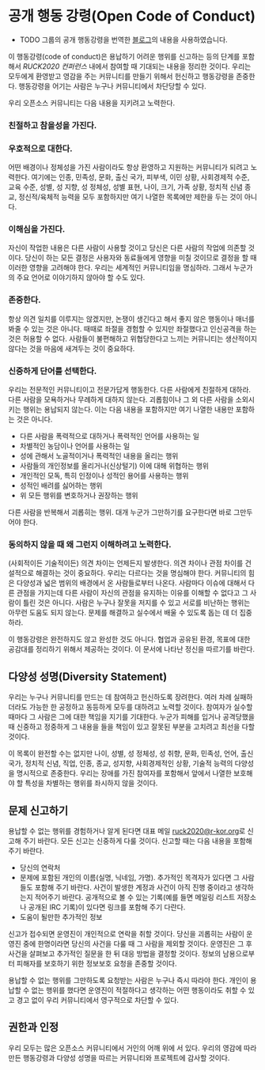 # 공개 행동 강령(Open Code of Conduct)

* TODO 그룹의 공개 행동강령을 번역한 [블로그](https://blog.outsider.ne.kr/1158)의 내용을 사용하였습니다.

이 행동강령(code of conduct)은 용납하기 어려운 행위를 신고하는 등의 단계를 포함해서 *RUCK2020 컨퍼런스* 내에서 참여할 때 기대되는 내용을 정리한 것이다. 우리는 모두에게 환영받고 영감을 주는 커뮤니티를 만들기 위해서 헌신하고 행동강령을 존중한다. 행동강령을 어기는 사람은 누구나 커뮤니티에서 차단당할 수 있다.

우리 오픈소스 커뮤니티는 다음 내용을 지키려고 노력한다.

### 친절하고 참을성을 가진다.

### 우호적으로 대한다.
어떤 배경이나 정체성을 가진 사람이라도 항상 환영하고 지원하는 커뮤니티가 되려고 노력한다. 여기에는 인종, 민족성, 문화, 출신 국가, 피부색, 이민 상황, 사회경제적 수준, 교육 수준, 성별, 성 지향, 성 정체성, 성별 표현, 나이, 크기, 가족 상황, 정치적 신념 종교, 정신적/육체적 능력을 모두 포함하지만 여기 나열한 목록에만 제한을 두는 것이 아니다.
### 이해심을 가진다.
자신이 작업한 내용은 다른 사람이 사용할 것이고 당신은 다른 사람의 작업에 의존할 것이다. 당신이 하는 모든 결정은 사용자와 동료들에게 영향을 미칠 것이므로 결정을 할 때 이러한 영향을 고려해야 한다. 우리는 세계적인 커뮤니티임을 명심하라. 그래서 누군가의 주요 언어로 이야기하지 않아야 할 수도 있다.
### 존중한다.
항상 의견 일치를 이루지는 않겠지만, 논쟁이 생긴다고 해서 좋지 않은 행동이나 매너를 봐줄 수 있는 것은 아니다. 때때로 좌절을 경험할 수 있지만 좌절했다고 인신공격을 하는 것은 허용할 수 없다. 사람들이 불편해하고 위협당한다고 느끼는 커뮤니티는 생산적이지 않다는 것을 마음에 새겨두는 것이 중요하다.
### 신중하게 단어를 선택한다.
우리는 전문적인 커뮤니티이고 전문가답게 행동한다. 다른 사람에게 친절하게 대하라. 다른 사람을 모욕하거나 무례하게 대하지 않는다. 괴롭힘이나 그 외 다른 사람을 소외시키는 행위는 용납되지 않는다. 이는 다음 내용을 포함하지만 여기 나열한 내용만 포함하는 것은 아니다.

- 다른 사람을 폭력적으로 대하거나 폭력적인 언어를 사용하는 일
- 차별적인 농담이나 언어를 사용하는 일
- 성에 관해서 노골적이거나 폭력적인 내용을 올리는 행위
- 사람들의 개인정보를 올리거나(신상털기) 이에 대해 위협하는 행위
- 개인적인 모독, 특히 인정이나 성적인 용어를 사용하는 행위
- 성적인 배려를 싫어하는 행위
- 위 모든 행위를 변호하거나 권장하는 행위

다른 사람을 반복해서 괴롭히는 행위. 대개 누군가 그만하기를 요구한다면 바로 그만두어야 한다.
### 동의하지 않을 때 왜 그런지 이해하려고 노력한다.
(사회적이든 기술적이든) 의견 차이는 언제든지 발생한다. 의견 차이나 관점 차이를 건설적으로 해결하는 것이 중요하다. 우리는 다르다는 것을 명심해야 한다. 커뮤니티의 힘은 다양성과 넓은 범위의 배경에서 온 사람들로부터 나온다. 사람마다 이슈에 대해서 다른 관점을 가지는데 다른 사람이 자신의 관점을 유지하는 이유를 이해할 수 없다고 그 사람이 틀린 것은 아니다. 사람은 누구나 잘못을 저지를 수 있고 서로를 비난하는 행위는 아무런 도움도 되지 않는다. 문제를 해결하고 실수에서 배울 수 있도록 돕는 데 더 집중하라.

이 행동강령은 완전하지도 않고 완성한 것도 아니다. 협업과 공유된 환경, 목표에 대한 공감대를 정리하기 위해서 제공하는 것이다. 이 문서에 나타난 정신을 따르기를 바란다.


## 다양성 성명(Diversity Statement)
우리는 누구나 커뮤니티를 만드는 데 참여하고 헌신하도록 장려한다. 여러 차례 실패하더라도 가능한 한 공정하고 동등하게 모두를 대하려고 노력할 것이다. 참여자가 실수할 때마다 그 사람은 그에 대한 책임을 지기를 기대한다. 누군가 피해를 입거나 공격당했을 때 신중하고 정중하게 그 내용을 들을 책임이 있고 잘못된 부분을 고치려고 최선을 다할 것이다.

이 목록이 완전할 수는 없지만 나이, 성별, 성 정체성, 성 취향, 문화, 민족성, 언어, 출신 국가, 정치적 신념, 직업, 인종, 종교, 성지향, 사회경제적인 상황, 기술적 능력의 다양성을 명시적으로 존중한다. 우리는 장애를 가진 참여자를 포함해서 앞에서 나열한 보호해야 할 특성을 차별하는 행위를 좌시하지 않을 것이다.


## 문제 신고하기
용납할 수 없는 행위를 경험하거나 알게 된다면 대표 메일 <ruck2020@r-kor.org>로 신고해 주기 바란다. 모든 신고는 신중하게 다룰 것이다. 신고할 때는 다음 내용을 포함해 주기 바란다.

- 당신의 연락처
- 문제에 포함된 개인의 이름(실명, 닉네임, 가명). 추가적인 목격자가 있다면 그 사람들도 포함해 주기 바란다. 사건이 발생한 계정과 사건이 아직 진행 중이라고 생각하는지 적어주기 바란다. 공개적으로 볼 수 있는 기록(예를 들면 메일링 리스트 저장소나 공개된 IRC 기록)이 있다면 링크를 포함해 주기 다란다.
- 도움이 될만한 추가적인 정보

신고가 접수되면 운영진이 개인적으로 연락을 취할 것이다. 당신을 괴롭히는 사람이 운영진 중에 한명이라면 당신의 사건을 다룰 때 그 사람을 제외할 것이다. 운영진은 그 후 사건을 살펴보고 추가적인 질문을 한 뒤 대응 방법을 결정할 것이다. 정보의 남용으로부터 피해자를 보호하기 위한 정보보호 요청을 존중할 것이다.

용납할 수 없는 행위를 그만하도록 요청받는 사람은 누구나 즉시 따라야 한다. 개인이 용납할 수 없는 행위를 했다면 운영진이 적절하다고 생각하는 어떤 행동이라도 취할 수 있고 경고 없이 우리 커뮤니티에서 영구적으로 차단할 수 있다.


## 권한과 인정
우리 모두는 많은 오픈소스 커뮤니티에서 거인의 어깨 위에 서 있다. 우리의 영감에 따라 만든 행동강령과 다양성 성명을 따르는 커뮤니티와 프로젝트에 감사할 것이다.
